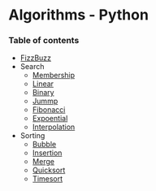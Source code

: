 # Algorithms - Python

### Table of contents
* [FizzBuzz](https://github.com/Gowtham-cit/Algorithms-Python/blob/main/Code/FizzBuzz.py)
* Search
  * [Membership]()
  * [Linear]()
  * [Binary]()
  * [Jummp]()
  * [Fibonacci]()
  * [Expoential]()
  * [Interpolation]()
* Sorting
  * [Bubble]()
  * [Insertion]()
  * [Merge]()
  * [Quicksort]()
  * [Timesort]()
  
